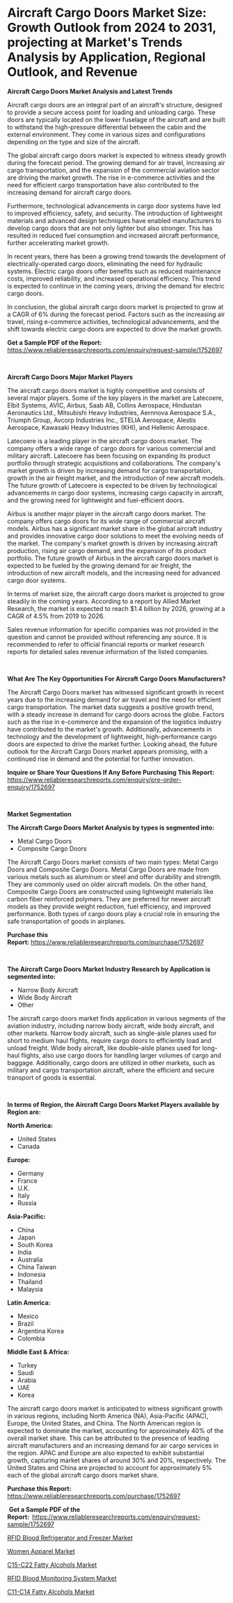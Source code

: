 <p><h1>Aircraft Cargo Doors Market Size: Growth Outlook from 2024 to 2031, projecting at Market's Trends Analysis by Application, Regional Outlook, and Revenue</h1></p><p><strong>Aircraft Cargo Doors Market Analysis and Latest Trends</strong></p>
<p><p>Aircraft cargo doors are an integral part of an aircraft's structure, designed to provide a secure access point for loading and unloading cargo. These doors are typically located on the lower fuselage of the aircraft and are built to withstand the high-pressure differential between the cabin and the external environment. They come in various sizes and configurations depending on the type and size of the aircraft.</p><p>The global aircraft cargo doors market is expected to witness steady growth during the forecast period. The growing demand for air travel, increasing air cargo transportation, and the expansion of the commercial aviation sector are driving the market growth. The rise in e-commerce activities and the need for efficient cargo transportation have also contributed to the increasing demand for aircraft cargo doors.</p><p>Furthermore, technological advancements in cargo door systems have led to improved efficiency, safety, and security. The introduction of lightweight materials and advanced design techniques have enabled manufacturers to develop cargo doors that are not only lighter but also stronger. This has resulted in reduced fuel consumption and increased aircraft performance, further accelerating market growth.</p><p>In recent years, there has been a growing trend towards the development of electrically-operated cargo doors, eliminating the need for hydraulic systems. Electric cargo doors offer benefits such as reduced maintenance costs, improved reliability, and increased operational efficiency. This trend is expected to continue in the coming years, driving the demand for electric cargo doors.</p><p>In conclusion, the global aircraft cargo doors market is projected to grow at a CAGR of 6% during the forecast period. Factors such as the increasing air travel, rising e-commerce activities, technological advancements, and the shift towards electric cargo doors are expected to drive the market growth.</p></p>
<p><strong>Get a Sample PDF of the Report:&nbsp;</strong> <a href="https://www.reliableresearchreports.com/enquiry/request-sample/1752697">https://www.reliableresearchreports.com/enquiry/request-sample/1752697</a></p>
<p>&nbsp;</p>
<p><strong>Aircraft Cargo Doors Major Market Players</strong></p>
<p><p>The aircraft cargo doors market is highly competitive and consists of several major players. Some of the key players in the market are Latecoere, Elbit Systems, AVIC, Airbus, Saab AB, Collins Aerospace, Hindustan Aeronautics Ltd., Mitsubishi Heavy Industries, Aernnova Aerospace S.A., Triumph Group, Avcorp Industries Inc., STELIA Aerospace, Alestis Aerospace, Kawasaki Heavy Industries (KHI), and Hellenic Aerospace. </p><p>Latecoere is a leading player in the aircraft cargo doors market. The company offers a wide range of cargo doors for various commercial and military aircraft. Latecoere has been focusing on expanding its product portfolio through strategic acquisitions and collaborations. The company's market growth is driven by increasing demand for cargo transportation, growth in the air freight market, and the introduction of new aircraft models. The future growth of Latecoere is expected to be driven by technological advancements in cargo door systems, increasing cargo capacity in aircraft, and the growing need for lightweight and fuel-efficient doors.</p><p>Airbus is another major player in the aircraft cargo doors market. The company offers cargo doors for its wide range of commercial aircraft models. Airbus has a significant market share in the global aircraft industry and provides innovative cargo door solutions to meet the evolving needs of the market. The company's market growth is driven by increasing aircraft production, rising air cargo demand, and the expansion of its product portfolio. The future growth of Airbus in the aircraft cargo doors market is expected to be fueled by the growing demand for air freight, the introduction of new aircraft models, and the increasing need for advanced cargo door systems.</p><p>In terms of market size, the aircraft cargo doors market is projected to grow steadily in the coming years. According to a report by Allied Market Research, the market is expected to reach $1.4 billion by 2026, growing at a CAGR of 4.5% from 2019 to 2026.</p><p>Sales revenue information for specific companies was not provided in the question and cannot be provided without referencing any source. It is recommended to refer to official financial reports or market research reports for detailed sales revenue information of the listed companies.</p></p>
<p>&nbsp;</p>
<p><strong>What Are The Key Opportunities For Aircraft Cargo Doors Manufacturers?</strong></p>
<p><p>The Aircraft Cargo Doors market has witnessed significant growth in recent years due to the increasing demand for air travel and the need for efficient cargo transportation. The market data suggests a positive growth trend, with a steady increase in demand for cargo doors across the globe. Factors such as the rise in e-commerce and the expansion of the logistics industry have contributed to the market's growth. Additionally, advancements in technology and the development of lightweight, high-performance cargo doors are expected to drive the market further. Looking ahead, the future outlook for the Aircraft Cargo Doors market appears promising, with a continued rise in demand and the potential for further innovation.</p></p>
<p><strong>Inquire or Share Your Questions If Any Before Purchasing This Report:</strong> <a href="https://www.reliableresearchreports.com/enquiry/pre-order-enquiry/1752697">https://www.reliableresearchreports.com/enquiry/pre-order-enquiry/1752697</a></p>
<p>&nbsp;</p>
<p><strong>Market Segmentation</strong></p>
<p><strong>The Aircraft Cargo Doors Market Analysis by types is segmented into:</strong></p>
<p><ul><li>Metal Cargo Doors</li><li>Composite Cargo Doors</li></ul></p>
<p><p>The Aircraft Cargo Doors market consists of two main types: Metal Cargo Doors and Composite Cargo Doors. Metal Cargo Doors are made from various metals such as aluminum or steel and offer durability and strength. They are commonly used on older aircraft models. On the other hand, Composite Cargo Doors are constructed using lightweight materials like carbon fiber reinforced polymers. They are preferred for newer aircraft models as they provide weight reduction, fuel efficiency, and improved performance. Both types of cargo doors play a crucial role in ensuring the safe transportation of goods in airplanes.</p></p>
<p><strong>Purchase this Report:&nbsp;</strong><a href="https://www.reliableresearchreports.com/purchase/1752697">https://www.reliableresearchreports.com/purchase/1752697</a></p>
<p>&nbsp;</p>
<p><strong>The Aircraft Cargo Doors Market Industry Research by Application is segmented into:</strong></p>
<p><ul><li>Narrow Body Aircraft</li><li>Wide Body Aircraft</li><li>Other</li></ul></p>
<p><p>The aircraft cargo doors market finds application in various segments of the aviation industry, including narrow body aircraft, wide body aircraft, and other markets. Narrow body aircraft, such as single-aisle planes used for short to medium haul flights, require cargo doors to efficiently load and unload freight. Wide body aircraft, like double-aisle planes used for long-haul flights, also use cargo doors for handling larger volumes of cargo and baggage. Additionally, cargo doors are utilized in other markets, such as military and cargo transportation aircraft, where the efficient and secure transport of goods is essential.</p></p>
<p>&nbsp;</p>
<p><strong>In terms of Region, the Aircraft Cargo Doors Market Players available by Region are:</strong></p>
<p>
    <p> <strong> North America: </strong>
        <ul>
            <li>United States</li>
            <li>Canada</li>
        </ul>
        </p> 
    <p> <strong> Europe: </strong>
        <ul>
            <li>Germany</li>
            <li>France</li>
            <li>U.K.</li>
            <li>Italy</li>
            <li>Russia</li>
        </ul>
        </p> 
    <p> <strong> Asia-Pacific: </strong>
        <ul>
            <li>China</li>
            <li>Japan</li>
            <li>South Korea</li>
            <li>India</li>
            <li>Australia</li>
            <li>China Taiwan</li>
            <li>Indonesia</li>
            <li>Thailand</li>
            <li>Malaysia</li>
        </ul>
        </p> 
    <p> <strong> Latin America: </strong>
        <ul>
            <li>Mexico</li>
            <li>Brazil</li>
            <li>Argentina Korea</li>
            <li>Colombia</li>
        </ul>
        </p> 
    <p> <strong> Middle East & Africa: </strong>
        <ul>
            <li>Turkey</li>
            <li>Saudi</li>
            <li>Arabia</li>
            <li>UAE</li>
            <li>Korea</li>
        </ul>
    </p>
    </p>
<p><p>The aircraft cargo doors market is anticipated to witness significant growth in various regions, including North America (NA), Asia-Pacific (APAC), Europe, the United States, and China. The North American region is expected to dominate the market, accounting for approximately 40% of the overall market share. This can be attributed to the presence of leading aircraft manufacturers and an increasing demand for air cargo services in the region. APAC and Europe are also expected to exhibit substantial growth, capturing market shares of around 30% and 20%, respectively. The United States and China are projected to account for approximately 5% each of the global aircraft cargo doors market share.</p></p>
<p><strong>Purchase this Report: </strong><a href="https://www.reliableresearchreports.com/purchase/1752697">https://www.reliableresearchreports.com/purchase/1752697</a></p>
<p>&nbsp;<strong>Get a Sample PDF of the Report:&nbsp;&nbsp;</strong><a href="https://www.reliableresearchreports.com/enquiry/request-sample/1752697">https://www.reliableresearchreports.com/enquiry/request-sample/1752697</a></p>
<p><strong></strong></p>
<p><p><a href="https://www.linkedin.com/pulse/rfid-blood-refrigerator-freezer-market-size-share-amp-y8pre?trackingId=fhbTt5WWTxa%2FU37moRabrw%3D%3D">RFID Blood Refrigerator and Freezer Market</a></p><p><a href="https://github.com/changoleonlaverguenzanoexiste/Market-Research-Report-List-1/blob/main/women-apparel-market.md">Women Apparel Market</a></p><p><a href="https://medium.com/@kennethjensen27/c15-c22-fatty-alcohols-market-the-key-to-successful-business-strategy-forecast-till-2031-b451bc27934b">C15-C22 Fatty Alcohols Market</a></p><p><a href="https://www.linkedin.com/pulse/insights-rfid-blood-monitoring-system-market-size-analysing-1bcee?trackingId=IbNPSUWBQ82We6O9h3%2FLGA%3D%3D">RFID Blood Monitoring System Market</a></p><p><a href="https://medium.com/@kennethjensen27/c11-c14-fatty-alcohols-market-size-cagr-trends-2024-2030-4fb09b417573">C11-C14 Fatty Alcohols Market</a></p></p>